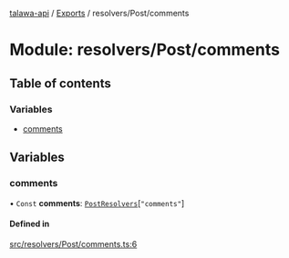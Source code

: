 [talawa-api](../README.md) / [Exports](../modules.md) / resolvers/Post/comments

# Module: resolvers/Post/comments

## Table of contents

### Variables

- [comments](resolvers_Post_comments.md#comments)

## Variables

### comments

• `Const` **comments**: [`PostResolvers`](types_generatedGraphQLTypes.md#postresolvers)[``"comments"``]

#### Defined in

[src/resolvers/Post/comments.ts:6](https://github.com/PalisadoesFoundation/talawa-api/blob/e69119f/src/resolvers/Post/comments.ts#L6)
